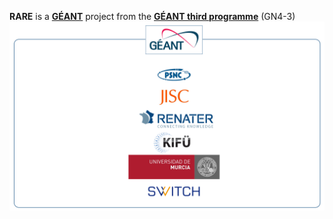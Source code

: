 **RARE** is a **[GÉANT](https://www.geant.org)** project from the **[GÉANT third programme](https://www.geant.org/Projects/GEANT_Project_GN4-3)** (GN4-3)
![rare-partners](img/rare-partners.png)

